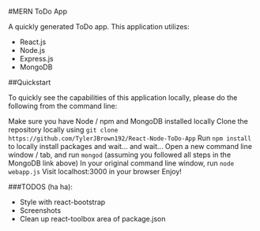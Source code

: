 #MERN ToDo App

A quickly generated ToDo app. This application utilizes:

- React.js
- Node.js
- Express.js
- MongoDB


##Quickstart

To quickly see the capabilities of this application locally, please do the following from the command line:

Make sure you have Node / npm and MongoDB installed locally
Clone the repository locally using `git clone https://github.com/TylerJBrown192/React-Node-ToDo-App`
Run `npm install` to locally install packages and wait... and wait...
Open a new command line window / tab, and run `mongod` (assuming you followed all steps in the MongoDB link above)
In your original command line window, run `node webapp.js`
Visit localhost:3000 in your browser
Enjoy!


###TODOS (ha ha):
- Style with react-bootstrap
- Screenshots
- Clean up react-toolbox area of package.json
